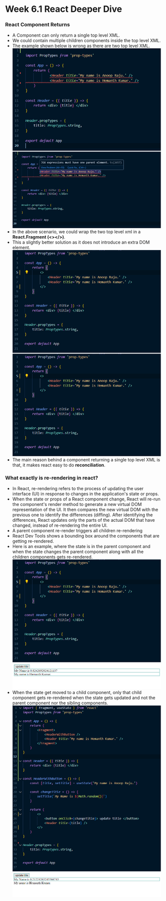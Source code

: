 # Week 6.1 React Deeper Dive

### React Component Returns
- A Component can only return a single top level XML.
- We could contain multiple children components inside the top level XML.
- The example shown below is wrong as there are two top level XML.
![Two top level XML](/week%206/week-6.1/images/two-top-level-xml.png)
![Two top level XML error](/week%206/week-6.1/images/two-top-level-xml-error.png)
- In the above scenario, we could wrap the two top level xml in a **React.Fragment (<></>)**.
- This a slightly better solution as it does not introduce an extra DOM element.
![with react fragment ](/week%206/week-6.1/images/top-level-frament-symbol.png)
![with react fragment](/week%206/week-6.1/images/top-level-react-fragment-component.png)
- The main reason behind a component returning a single top level XML is that, it makes react easy to do **reconciliation**.  

### What exactly is re-rendering in react?
- In React, re-rendering refers to the process of updating the user interface (UI) in response to changes in the application's state or props. 
- When the state or props of a React component change, React will re-run the component's render method to generate a new virtual DOM representation of the UI. It then compares the new virtual DOM with the previous one to identify the differences (diffing). After identifying the differences, React updates only the parts of the actual DOM that have changed, instead of re-rendering the entire UI.
- A parent component re-render triggers all children re-rendering
- React Dev Tools shows a bounding box around the components that are getting re-rendered.
- Here is an example, where the state is in the parent component and when the state changes the parent component along with all the children components gets re-rendered.
    ![](images/state-in-parent.png)
    ![](images/bounded-box-state-in-parent.png)
- When the state get moved to a child component, only that child component gets re-rendered when the state gets updated and not the parent component nor the sibling components.
    ![](images/state-moved-to-child-component.png)
    ![](images/bounded-box-state-moved-to-child-component.png)
